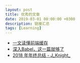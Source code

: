 ```yaml
---
layout: post
title: 优秀的文章
date: 2019-03-01 00:00:00 +0300
description: 链接汇总
tags: [Learning]
---
```


* [一文读懂前端缓存][url0]
* [深入Babel，这一篇就够了][url1]
* [2018 年年终总结 - J_Knight_][url2]


[url0]: https://juejin.im/post/5c22ee806fb9a049fb43b2c5
[url1]: https://juejin.im/post/5c21b584e51d4548ac6f6c99
[url2]: https://juejin.im/post/5c1fa32751882537c0766e30